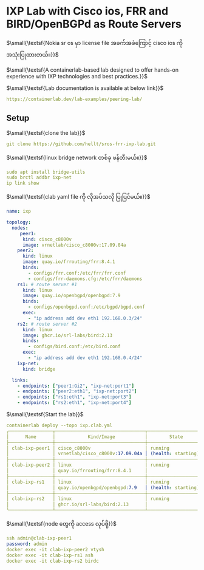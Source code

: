 # IXP Lab with Cisco ios, FRR and BIRD/OpenBGPd as Route Servers

$\small{\textsf{Nokia sr os မှာ license file အခက်အခဲကြောင့် cisco ios ကို အသုံးပြုထားတယ်။}}$

$\small{\textsf{A containerlab-based lab designed to offer hands-on experience with IXP technologies and best practices.}}$

$\small{\textsf{Lab documentation is available at below link}}$
```yaml
https://containerlab.dev/lab-examples/peering-lab/
```
## Setup

$\small{\textsf{clone the lab}}$
```yaml
git clone https://github.com/hellt/sros-frr-ixp-lab.git
```
$\small{\textsf{linux bridge network တစ်ခု ဖန်တီးမယ်။}}$
```yaml
sudo apt install bridge-utils
sudo brctl addbr ixp-net
ip link show
```
$\small{\textsf{clab yaml file ကို လိုအပ်သလို ပြုပြင်မယ်။}}$
```yaml
name: ixp

topology:
  nodes:
     peer1:
      kind: cisco_c8000v
      image: vrnetlab/cisco_c8000v:17.09.04a
    peer2:
      kind: linux
      image: quay.io/frrouting/frr:8.4.1
      binds:
        - configs/frr.conf:/etc/frr/frr.conf
        - configs/frr-daemons.cfg:/etc/frr/daemons
    rs1: # route server #1
      kind: linux
      image: quay.io/openbgpd/openbgpd:7.9
      binds:
        - configs/openbgpd.conf:/etc/bgpd/bgpd.conf
      exec:
        - "ip address add dev eth1 192.168.0.3/24"
    rs2: # route server #2
      kind: linux
      image: ghcr.io/srl-labs/bird:2.13
      binds:
        - configs/bird.conf:/etc/bird.conf
      exec:
        - "ip address add dev eth1 192.168.0.4/24"
    ixp-net:
      kind: bridge

  links:
    - endpoints: ["peer1:Gi2", "ixp-net:port1"]
    - endpoints: ["peer2:eth1", "ixp-net:port2"]
    - endpoints: ["rs1:eth1", "ixp-net:port3"]
    - endpoints: ["rs2:eth1", "ixp-net:port4"]
```
$\small{\textsf{Start the lab}}$
```yaml
containerlab deploy --topo ixp.clab.yml
╭────────────────┬─────────────────────────────────┬────────────────────┬───────────────────╮
│      Name      │            Kind/Image           │        State       │   IPv4/6 Address  │
├────────────────┼─────────────────────────────────┼────────────────────┼───────────────────┤
│ clab-ixp-peer1 │ cisco_c8000v                    │ running            │ 172.20.20.3       │
│                │ vrnetlab/cisco_c8000v:17.09.04a │ (health: starting) │ 3fff:172:20:20::3 │
├────────────────┼─────────────────────────────────┼────────────────────┼───────────────────┤
│ clab-ixp-peer2 │ linux                           │ running            │ 172.20.20.2       │
│                │ quay.io/frrouting/frr:8.4.1     │                    │ 3fff:172:20:20::2 │
├────────────────┼─────────────────────────────────┼────────────────────┼───────────────────┤
│ clab-ixp-rs1   │ linux                           │ running            │ 172.20.20.4       │
│                │ quay.io/openbgpd/openbgpd:7.9   │ (health: starting) │ 3fff:172:20:20::4 │
├────────────────┼─────────────────────────────────┼────────────────────┼───────────────────┤
│ clab-ixp-rs2   │ linux                           │ running            │ 172.20.20.5       │
│                │ ghcr.io/srl-labs/bird:2.13      │                    │ 3fff:172:20:20::5 │
╰────────────────┴─────────────────────────────────┴────────────────────┴───────────────────╯
```
$\small{\textsf{node တွေကို access လုပ်ဖို့}}$
```yaml
ssh admin@clab-ixp-peer1
password: admin
docker exec -it clab-ixp-peer2 vtysh
docker exec -it clab-ixp-rs1 ash
docker exec -it clab-ixp-rs2 birdc
```

